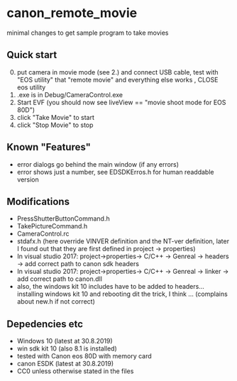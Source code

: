 # canon_remote_movie
minimal changes to get sample program to take movies

## Quick start

0. put camera in movie mode (see 2.) and connect USB cable, test with "EOS utility" that "remote movie" and everything else works , CLOSE eos utility
1. .exe is in Debug/CameraControl.exe
2. Start EVF (you should now see liveView == "movie shoot mode for EOS 80D")
3. click "Take Movie" to start
4. click "Stop Movie" to stop

## Known "Features"

- error dialogs go behind the main window (if any errors)
- error shows just a number, see EDSDKErros.h for human readdable version

## Modifications

- PressShutterButtonCommand.h
- TakePictureCommand.h
- CameraControl.rc
- stdafx.h (here override VINVER definition and the NT-ver definition, later I found out that they are first defined in project -> properties)
- In visual studio 2017: project->properties-> C/C++ -> Genreal -> headers -> add correct path to canon sdk headers
- In visual studio 2017: project->properties-> C/C++ -> Genreal -> linker -> add correct path to canon.dll
- also, the windows kit 10 includes have to be added to headers... installing windows kit 10 and rebooting dit the trick, I think ... (complains about new.h if not correct)
  
## Depedencies etc

- Windows 10 (latest at 30.8.2019)
- win sdk kit 10 (also 8.1 is installed)
- tested with Canon eos 80D with memory card
- canon ESDK (latest at 30.8.2019)
- CC0 unless otherwise stated in the files


